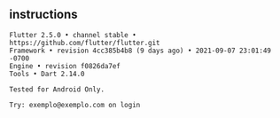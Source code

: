 ## instructions

    Flutter 2.5.0 • channel stable • https://github.com/flutter/flutter.git
    Framework • revision 4cc385b4b8 (9 days ago) • 2021-09-07 23:01:49 -0700
    Engine • revision f0826da7ef
    Tools • Dart 2.14.0

    Tested for Android Only.

    Try: exemplo@exemplo.com on login


